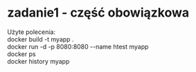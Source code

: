 # zadanie1 - część obowiązkowa  

Użyte polecenia:  
docker build -t myapp .  
docker run -d -p 8080:8080 --name htest myapp  
docker ps  
docker history myapp  
